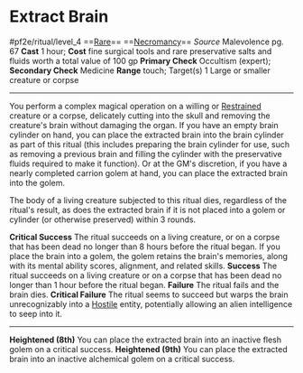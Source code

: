 # Extract Brain
#pf2e/ritual/level_4
==[Rare](../../../rules/traits/rare.md)== ==[Necromancy](../../../rules/traits/necromancy.md)==
*Source* Malevolence pg. 67
**Cast** 1 hour; **Cost** fine surgical tools and rare preservative salts and fluids worth a total value of 100 gp
**Primary Check** Occultism (expert); **Secondary Check** Medicine
**Range** touch; Target(s) 1 Large or smaller creature or corpse

---
You perform a complex magical operation on a willing or [Restrained](../../../Conditions/Restrained.md) creature or a corpse, delicately cutting into the skull and removing the creature's brain without damaging the organ. If you have an empty brain cylinder on hand, you can place the extracted brain into the brain cylinder as part of this ritual (this includes preparing the brain cylinder for use, such as removing a previous brain and filling the cylinder with the preservative fluids required to make it function). Or at the GM's discretion, if you have a nearly completed carrion golem at hand, you can place the extracted brain into the golem. 

The body of a living creature subjected to this ritual dies, regardless of the ritual's result, as does the extracted brain if it is not placed into a golem or cylinder (or otherwise preserved) within 3 rounds.

**Critical Success** The ritual succeeds on a living creature, or on a corpse that has been dead no longer than 8 hours before the ritual began. If you place the brain into a golem, the golem retains the brain's memories, along with its mental ability scores, alignment, and related skills.
**Success** The ritual succeeds on a living creature or on a corpse that has been dead no longer than 1 hour before the ritual began.
**Failure** The ritual fails and the brain dies.
**Critical Failure** The ritual seems to succeed but warps the brain unrecognizably into a [Hostile](../../../Conditions/Hostile.md) entity, potentially allowing an alien intelligence to seep into it.

<hr>

**Heightened (8th)** You can place the extracted brain into an inactive flesh golem on a critical success.
**Heightened (9th)** You can place the extracted brain into an inactive alchemical golem on a critical success.